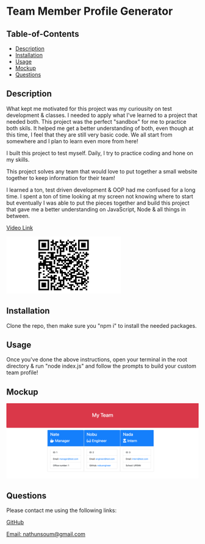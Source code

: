 # Team Member Profile Generator

 

  ## Table-of-Contents

  * [Description](#description)
  * [Installation](#installation)
  * [Usage](#usage)
  * [Mockup](#mockup)
  * [Questions](#questions)

  ## Description

  What kept me motivated for this project was my curiousity on test development & classes. I needed to apply what I've learned to a project that needed both. This project was the perfect "sandbox" for me to practice both skils. It helped me get a better understanding of both, even though at this time, I feel that they are still very basic code. We all start from somewhere and I plan to learn even more from here!

  I built this project to test myself. Daily, I try to practice coding and hone on my skills. 

  This project solves any team that would love to put together a small website together to keep information for their team! 

  I learned a ton, test driven development & OOP had me confused for a long time. I spent a ton of time looking at my screen not knowing where to start but eventually I was able to put the pieces together and build this project that gave me a better understanding on JavaScript, Node & all things in between.
  
  [Video Link](https://drive.google.com/file/d/1C0FIc0oleC09VnjZiSN_xCfO-q4OVzcP/view)
  
  ![QR Code](./assets/images/qrcode.jpg)

  ## Installation

  Clone the repo, then make sure you "npm i" to install the needed packages.

  ## Usage

  Once you've done the above instructions, open your terminal in the root directory & run "node index.js" and follow the prompts to build your custom team profile! 

  ## Mockup 

  ![mockup](./assets/images/team-mockup.jpg)

  ## Questions

  Please contact me using the following links:

  [GitHub](https://github.com/natesoum)

  [Email: nathunsoum@gmail.com](mailto:nathunsoum@gmail.com)

